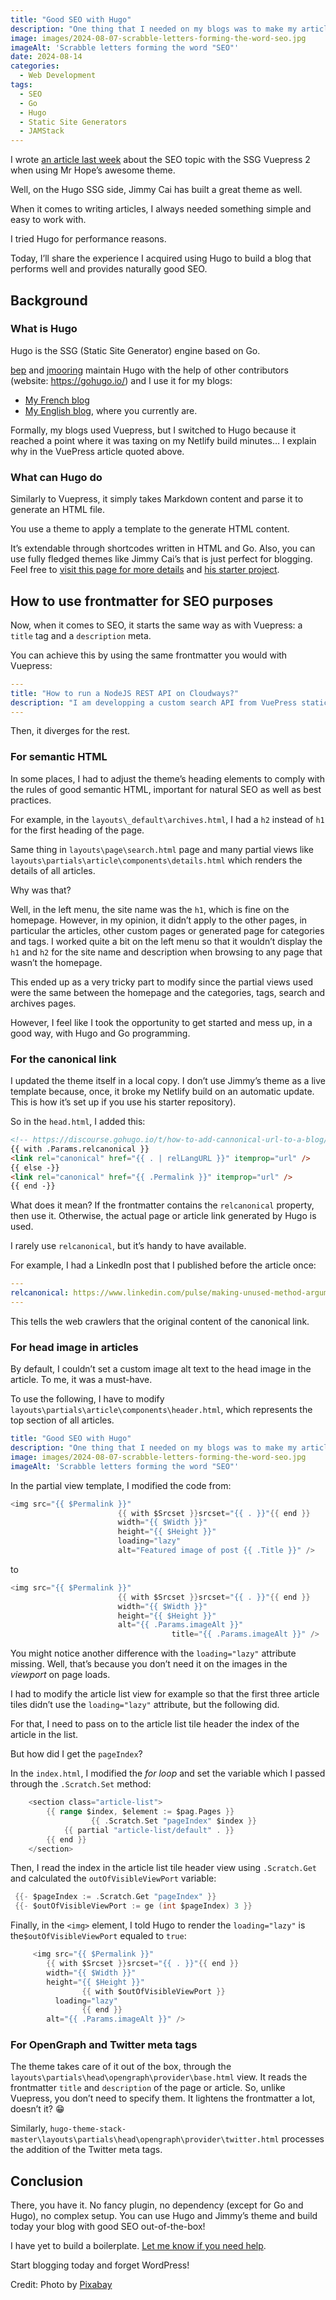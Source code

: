 ```yaml
---
title: "Good SEO with Hugo"
description: "One thing that I needed on my blogs was to make my articles SEO-effecient. Let’s look at how I did it with Hugo and Jimmy Cai’s theme."
image: images/2024-08-07-scrabble-letters-forming-the-word-seo.jpg
imageAlt: 'Scrabble letters forming the word "SEO"'
date: 2024-08-14
categories:
  - Web Development
tags:
  - SEO
  - Go
  - Hugo
  - Static Site Generators
  - JAMStack
---
```


I wrote [an article last week](../good-seo-with-vuepress-2/index.md) about the SEO topic with the SSG Vuepress 2 when using Mr Hope’s awesome theme.

Well, on the Hugo SSG side, Jimmy Cai has built a great theme as well.

When it comes to writing articles, I always needed something simple and easy to work with.

I tried Hugo for performance reasons.

Today, I’ll share the experience I acquired using Hugo to build a blog that performs well and provides naturally good SEO.

## Background

### What is Hugo

Hugo is the SSG (Static Site Generator) engine based on Go.

[bep](https://github.com/bep) and [jmooring](https://github.com/jmooring) maintain Hugo with the help of other contributors (website: https://gohugo.io/) and I use it for my blogs:

- [My French blog](https://jeremielitzler.fr/)
- [My English blog](https://iamjeremie.me/), where you currently are.

Formally, my blogs used Vuepress, but I switched to Hugo because it reached a point where it was taxing on my Netlify build minutes… I explain why in the VuePress article quoted above.

### What can Hugo do

Similarly to Vuepress, it simply takes Markdown content and parse it to generate an HTML file.

You use a theme to apply a template to the generate HTML content.

It’s extendable through shortcodes written in HTML and Go. Also, you can use fully fledged themes like Jimmy Cai’s that is just perfect for blogging. Feel free to [visit this page for more details](https://github.com/CaiJimmy/hugo-theme-stack) and [his starter project](https://github.com/CaiJimmy/hugo-theme-stack-starter).

## How to use frontmatter for SEO purposes

Now, when it comes to SEO, it starts the same way as with Vuepress: a `title` tag and a `description` meta.

You can achieve this by using the same frontmatter you would with Vuepress:

```yaml
---
title: "How to run a NodeJS REST API on Cloudways?"
description: "I am developping a custom search API from VuePress static websites and I needed to host it. Since I have a Cloudways VPS, let's see how to run the REST API."
---
```

Then, it diverges for the rest.

### For semantic HTML

In some places, I had to adjust the theme’s heading elements to comply with the rules of good semantic HTML, important for natural SEO as well as best practices.

For example, in the `layouts\_default\archives.html`, I had a `h2` instead of `h1` for the first heading of the page.

Same thing in `layouts\page\search.html` page and many partial views like `layouts\partials\article\components\details.html` which renders the details of all articles.

Why was that?

Well, in the left menu, the site name was the `h1`, which is fine on the homepage. However, in my opinion, it didn’t apply to the other pages, in particular the articles, other custom pages or generated page for categories and tags. I worked quite a bit on the left menu so that it wouldn’t display the `h1` and `h2` for the site name and description when browsing to any page that wasn’t the homepage.

This ended up as a very tricky part to modify since the partial views used were the same between the homepage and the categories, tags, search and archives pages.

However, I feel like I took the opportunity to get started and mess up, in a good way, with Hugo and Go programming.

### For the canonical link

I updated the theme itself in a local copy. I don’t use Jimmy’s theme as a live template because, once, it broke my Netlify build on an automatic update. This is how it’s set up if you use his starter repository).

So in the `head.html`, I added this:

```html
<!-- https://discourse.gohugo.io/t/how-to-add-cannonical-url-to-a-blog/34670/4 -->
{{ with .Params.relcanonical }}
<link rel="canonical" href="{{ . | relLangURL }}" itemprop="url" />
{{ else -}}
<link rel="canonical" href="{{ .Permalink }}" itemprop="url" />
{{ end -}}
```

What does it mean? If the frontmatter contains the `relcanonical` property, then use it. Otherwise, the actual page or article link generated by Hugo is used.

I rarely use `relcanonical`, but it’s handy to have available.

For example, I had a LinkedIn post that I published before the article once:

```yaml
---
relcanonical: https://www.linkedin.com/pulse/making-unused-method-argument-compliant-typescript-eslint-litzler-uiktf/
---
```

This tells the web crawlers that the original content of the canonical link.

### For head image in articles

By default, I couldn’t set a custom image alt text to the head image in the article. To me, it was a must-have.

To use the following, I have to modify `layouts\partials\article\components\header.html`, which represents the top section of all articles.

```yaml
title: "Good SEO with Hugo"
description: "One thing that I needed on my blogs was to make my articles SEO-effecient. Let’s look at how I did it with Hugo and Jimmy Cai’s theme."
image: images/2024-08-07-scrabble-letters-forming-the-word-seo.jpg
imageAlt: 'Scrabble letters forming the word "SEO"'
```

In the partial view template, I modified the code from:

```go
<img src="{{ $Permalink }}"
                        {{ with $Srcset }}srcset="{{ . }}"{{ end }}
                        width="{{ $Width }}"
                        height="{{ $Height }}"
                        loading="lazy"
                        alt="Featured image of post {{ .Title }}" />
```

to

```go
<img src="{{ $Permalink }}"
                        {{ with $Srcset }}srcset="{{ . }}"{{ end }}
                        width="{{ $Width }}"
                        height="{{ $Height }}"
                        alt="{{ .Params.imageAlt }}"
						            title="{{ .Params.imageAlt }}" />
```

You might notice another difference with the `loading="lazy"` attribute missing. Well, that’s because you don’t need it on the images in the _viewport_ on page loads.

I had to modify the article list view for example so that the first three article tiles didn’t use the `loading="lazy"` attribute, but the following did.

For that, I need to pass on to the article list tile header the index of the article in the list.

But how did I get the `pageIndex`?

In the `index.html`, I modified the _for loop_ and set the variable which I passed through the `.Scratch.Set` method:

```go
    <section class="article-list">
        {{ range $index, $element := $pag.Pages }}
			      {{ .Scratch.Set "pageIndex" $index }}
            {{ partial "article-list/default" . }}
        {{ end }}
    </section>
```

Then, I read the index in the article list tile header view using `.Scratch.Get` and calculated the `outOfVisibleViewPort` variable:

```go
 {{- $pageIndex := .Scratch.Get "pageIndex" }}
 {{- $outOfVisibleViewPort := ge (int $pageIndex) 3 }}
```

Finally, in the `<img>` element, I told Hugo to render the `loading="lazy"` is the`$outOfVisibleViewPort` equaled to `true`:

```go
     <img src="{{ $Permalink }}"
        {{ with $Srcset }}srcset="{{ . }}"{{ end }}
        width="{{ $Width }}"
        height="{{ $Height }}"
				{{ with $outOfVisibleViewPort }}
          loading="lazy"
				{{ end }}
        alt="{{ .Params.imageAlt }}" />
```

### For OpenGraph and Twitter meta tags

The theme takes care of it out of the box, through the `layouts\partials\head\opengraph\provider\base.html` view. It reads the frontmatter `title` and `description` of the page or article. So, unlike Vuepress, you don’t need to specify them. It lightens the frontmatter a lot, doesn’t it? 😁

Similarly, `hugo-theme-stack-master\layouts\partials\head\opengraph\provider\twitter.html` processes the addition of the Twitter meta tags.

## Conclusion

There, you have it. No fancy plugin, no dependency (except for Go and Hugo), no complex setup. You can use Hugo and Jimmy’s theme and build today your blog with good SEO out-of-the-box!

I have yet to build a boilerplate. [Let me know if you need help](../../../page/contact-me/index.md).

Start blogging today and forget WordPress!

Credit: Photo by [Pixabay](https://www.pexels.com/photo/three-white-and-black-scrabble-tiles-on-brown-wooden-surface-270637/)
